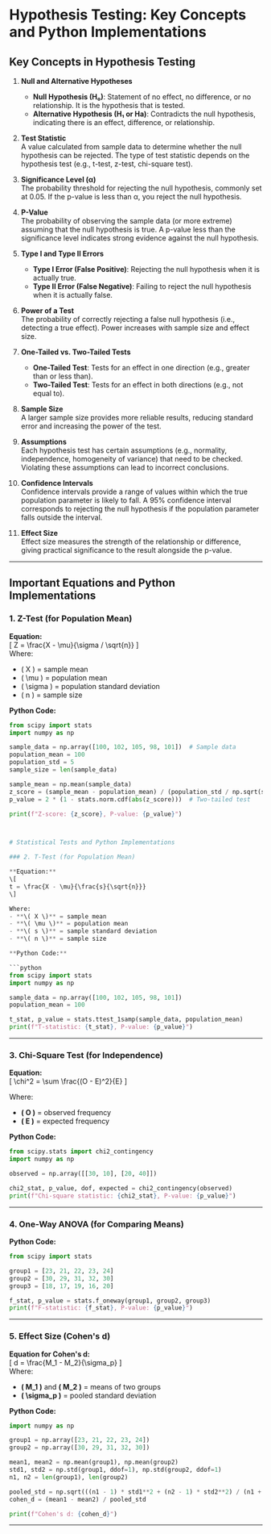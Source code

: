 # Hypothesis Testing: Key Concepts and Python Implementations

## Key Concepts in Hypothesis Testing

1. **Null and Alternative Hypotheses**  
   - **Null Hypothesis (H₀)**: Statement of no effect, no difference, or no relationship. It is the hypothesis that is tested.  
   - **Alternative Hypothesis (H₁ or Ha)**: Contradicts the null hypothesis, indicating there is an effect, difference, or relationship.  

2. **Test Statistic**  
   A value calculated from sample data to determine whether the null hypothesis can be rejected. The type of test statistic depends on the hypothesis test (e.g., t-test, z-test, chi-square test).  

3. **Significance Level (α)**  
   The probability threshold for rejecting the null hypothesis, commonly set at 0.05. If the p-value is less than α, you reject the null hypothesis.  

4. **P-Value**  
   The probability of observing the sample data (or more extreme) assuming that the null hypothesis is true. A p-value less than the significance level indicates strong evidence against the null hypothesis.  

5. **Type I and Type II Errors**  
   - **Type I Error (False Positive)**: Rejecting the null hypothesis when it is actually true.  
   - **Type II Error (False Negative)**: Failing to reject the null hypothesis when it is actually false.  

6. **Power of a Test**  
   The probability of correctly rejecting a false null hypothesis (i.e., detecting a true effect). Power increases with sample size and effect size.  

7. **One-Tailed vs. Two-Tailed Tests**  
   - **One-Tailed Test**: Tests for an effect in one direction (e.g., greater than or less than).  
   - **Two-Tailed Test**: Tests for an effect in both directions (e.g., not equal to).  

8. **Sample Size**  
   A larger sample size provides more reliable results, reducing standard error and increasing the power of the test.  

9. **Assumptions**  
   Each hypothesis test has certain assumptions (e.g., normality, independence, homogeneity of variance) that need to be checked. Violating these assumptions can lead to incorrect conclusions.  

10. **Confidence Intervals**  
   Confidence intervals provide a range of values within which the true population parameter is likely to fall. A 95% confidence interval corresponds to rejecting the null hypothesis if the population parameter falls outside the interval.  

11. **Effect Size**  
   Effect size measures the strength of the relationship or difference, giving practical significance to the result alongside the p-value.  

---

## Important Equations and Python Implementations

### 1. Z-Test (for Population Mean)
**Equation:**  
\[ Z = \frac{X - \mu}{\sigma / \sqrt{n}} \]  
Where:  
- \( X \) = sample mean  
- \( \mu \) = population mean  
- \( \sigma \) = population standard deviation  
- \( n \) = sample size  

**Python Code:**
```python
from scipy import stats
import numpy as np

sample_data = np.array([100, 102, 105, 98, 101])  # Sample data
population_mean = 100
population_std = 5
sample_size = len(sample_data)

sample_mean = np.mean(sample_data)
z_score = (sample_mean - population_mean) / (population_std / np.sqrt(sample_size))
p_value = 2 * (1 - stats.norm.cdf(abs(z_score)))  # Two-tailed test

print(f"Z-score: {z_score}, P-value: {p_value}")



# Statistical Tests and Python Implementations  

### 2. T-Test (for Population Mean)  

**Equation:**  
\[
t = \frac{X - \mu}{\frac{s}{\sqrt{n}}}
\]  

Where:  
- **\( X \)** = sample mean  
- **\( \mu \)** = population mean  
- **\( s \)** = sample standard deviation  
- **\( n \)** = sample size  

**Python Code:**  

```python
from scipy import stats
import numpy as np

sample_data = np.array([100, 102, 105, 98, 101])
population_mean = 100

t_stat, p_value = stats.ttest_1samp(sample_data, population_mean)
print(f"T-statistic: {t_stat}, P-value: {p_value}")
```  

---

### 3. Chi-Square Test (for Independence)  

**Equation:**  
\[
\chi^2 = \sum \frac{(O - E)^2}{E}
\]  

Where:  
- **\( O \)** = observed frequency  
- **\( E \)** = expected frequency  

**Python Code:**  

```python
from scipy.stats import chi2_contingency
import numpy as np

observed = np.array([[30, 10], [20, 40]])

chi2_stat, p_value, dof, expected = chi2_contingency(observed)
print(f"Chi-square statistic: {chi2_stat}, P-value: {p_value}")
```  

---

### 4. One-Way ANOVA (for Comparing Means)  

**Python Code:**  

```python
from scipy import stats

group1 = [23, 21, 22, 23, 24]
group2 = [30, 29, 31, 32, 30]
group3 = [18, 17, 19, 16, 20]

f_stat, p_value = stats.f_oneway(group1, group2, group3)
print(f"F-statistic: {f_stat}, P-value: {p_value}")
```  

---

### 5. Effect Size (Cohen's d)  

**Equation for Cohen's d:**  
\[
d = \frac{M_1 - M_2}{\sigma_p}
\]  
Where:  
- **\( M_1 \)** and **\( M_2 \)** = means of two groups  
- **\( \sigma_p \)** = pooled standard deviation  

**Python Code:**  

```python
import numpy as np

group1 = np.array([23, 21, 22, 23, 24])
group2 = np.array([30, 29, 31, 32, 30])

mean1, mean2 = np.mean(group1), np.mean(group2)
std1, std2 = np.std(group1, ddof=1), np.std(group2, ddof=1)
n1, n2 = len(group1), len(group2)

pooled_std = np.sqrt(((n1 - 1) * std1**2 + (n2 - 1) * std2**2) / (n1 + n2 - 2))
cohen_d = (mean1 - mean2) / pooled_std

print(f"Cohen's d: {cohen_d}")
```  

---

